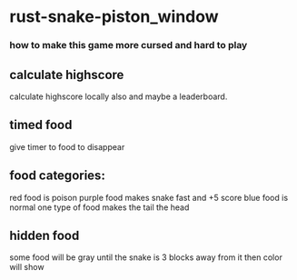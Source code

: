 # rust-snake-piston_window

### how to make this game more cursed and hard to play

## calculate highscore
calculate highscore locally also and maybe a leaderboard.

## timed food
give timer to food to disappear

## food categories:
red food is poison
purple food makes snake fast and +5 score
blue food is normal
one type of food makes the tail the head

## hidden food
some food will be gray
until the snake is 3 blocks away from it
then color will show

